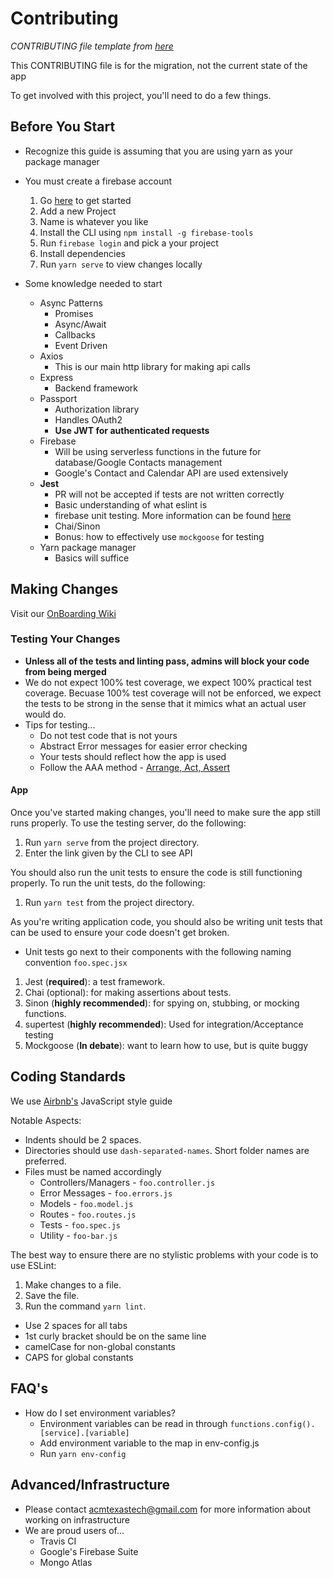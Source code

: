 # Contributing
*CONTRIBUTING file template from [here](https://github.com/TTUSDC/cpceed-student-app/blob/master/.github/CONTRIBUTING.md)*

This CONTRIBUTING file is for the migration, not the current state of the app

To get involved with this project, you'll need to do a few things.

## Before You Start
- Recognize this guide is assuming that you are using yarn as your package manager

- You must create a firebase account
  1. Go [here](https://console.firebase.google.com/u/0/) to get started
  2. Add a new Project
  3. Name is whatever you like
  4. Install the CLI using `npm install -g firebase-tools`
  5. Run `firebase login` and pick a your project
  6. Install dependencies
  7. Run `yarn serve` to view changes locally

- Some knowledge needed to start

  - Async Patterns
    * Promises
    * Async/Await
    * Callbacks
    * Event Driven
  - Axios
    * This is our main http library for making api calls
  - Express
    * Backend framework
  - Passport
    * Authorization library
    * Handles OAuth2
    * **Use JWT for authenticated requests**
  - Firebase
    * Will be using serverless functions in the future for database/Google Contacts management
    * Google's Contact and Calendar API are used extensively
  - **Jest**
    * PR will not be accepted if tests are not written correctly
    * Basic understanding of what eslint is
    * firebase unit testing. More information can be found [here](https://firebase.google.com/docs/functions/unit-testing)
    * Chai/Sinon
    * Bonus: how to effectively use `mockgoose` for testing
  - Yarn package manager
    * Basics will suffice

## Making Changes

Visit our [OnBoarding Wiki](https://github.com/TTUSDC/ttuacm-backend/wiki/OnBoarding)

### Testing Your Changes

* **Unless all of the tests and linting pass, admins will block your code from being merged**
* We do not expect 100% test coverage, we expect 100% practical test coverage. Becuase 100% test coverage will not be enforced, we expect the tests to be strong in the sense that it mimics what an actual user would do.
* Tips for testing...
  - Do not test code that is not yours
  - Abstract Error messages for easier error checking
  - Your tests should reflect how the app is used
  - Follow the AAA method - [Arrange, Act, Assert](https://medium.com/@pjbgf/title-testing-code-ocd-and-the-aaa-pattern-df453975ab80)

#### App

Once you've started making changes, you'll need to make sure the app still runs properly.
To use the testing server, do the following:

1. Run `yarn serve` from the project directory.
2. Enter the link given by the CLI to see API

You should also run the unit tests to ensure the code is still functioning properly.
To run the unit tests, do the following:

1. Run `yarn test` from the project directory.

As you're writing application code, you should also be writing unit tests that can be used to ensure your code doesn't get broken.

- Unit tests go next to their components with the following naming convention `foo.spec.jsx`

1. Jest (**required**): a test framework.
2. Chai (optional): for making assertions about tests.
3. Sinon (**highly recommended**): for spying on, stubbing, or mocking functions.
4. supertest (**highly recommended**): Used for integration/Acceptance testing
5. Mockgoose (**In debate**): want to learn how to use, but is quite buggy

## Coding Standards
We use [Airbnb's](https://github.com/airbnb/javascript) JavaScript style guide

Notable Aspects:

- Indents should be 2 spaces.
- Directories should use `dash-separated-names`. Short folder names are preferred.
- Files must be named accordingly
  * Controllers/Managers - `foo.controller.js`
  * Error Messages - `foo.errors.js`
  * Models - `foo.model.js`
  * Routes - `foo.routes.js`
  * Tests - `foo.spec.js`
  * Utility - `foo-bar.js`

The best way to ensure there are no stylistic problems with your code is to use ESLint:

1. Make changes to a file.
2. Save the file.
3. Run the command `yarn lint`.
  - Use 2 spaces for all tabs
  - 1st curly bracket should be on the same line
  - camelCase for non-global constants
  - CAPS for global constants

## FAQ's
- How do I set environment variables?
  - Environment variables can be read in through `functions.config().[service].[variable]`
  - Add environment variable to the map in env-config.js
  - Run `yarn env-config`

## Advanced/Infrastructure
* Please contact acmtexastech@gmail.com for more information about working on infrastructure
* We are proud users of...
    * Travis CI
    * Google's Firebase Suite
    * Mongo Atlas

